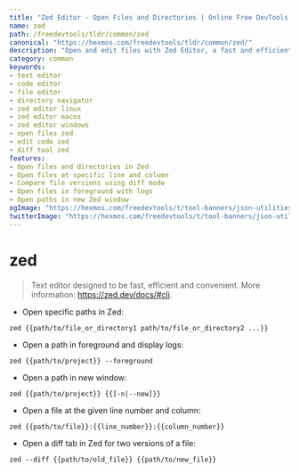 ```yaml
---
title: "Zed Editor - Open Files and Directories | Online Free DevTools by Hexmos"
name: zed
path: /freedevtools/tldr/common/zed
canonical: "https://hexmos.com/freedevtools/tldr/common/zed/"
description: "Open and edit files with Zed Editor, a fast and efficient text editor. Quickly navigate directories and manage code. Free online tool, no registration required."
category: common
keywords:
- text editor
- code editor
- file editor
- directory navigator
- zed editor linux
- zed editor macos
- zed editor windows
- open files zed
- edit code zed
- diff tool zed
features:
- Open files and directories in Zed
- Open files at specific line and column
- Compare file versions using diff mode
- Open files in foreground with logs
- Open paths in new Zed window
ogImage: "https://hexmos.com/freedevtools/t/tool-banners/json-utilities-banner.png"
twitterImage: "https://hexmos.com/freedevtools/t/tool-banners/json-utilities-banner.png"
---
```


# zed

> Text editor designed to be fast, efficient and convenient.
> More information: <https://zed.dev/docs/#cli>.

- Open specific paths in Zed:

`zed {{path/to/file_or_directory1 path/to/file_or_directory2 ...}}`

- Open a path in foreground and display logs:

`zed {{path/to/project}} --foreground`

- Open a path in new window:

`zed {{path/to/project}} {{[-n|--new]}}`

- Open a file at the given line number and column:

`zed {{path/to/file}}:{{line_number}}:{{column_number}}`

- Open a diff tab in Zed for two versions of a file:

`zed --diff {{path/to/old_file}} {{path/to/new_file}}`
